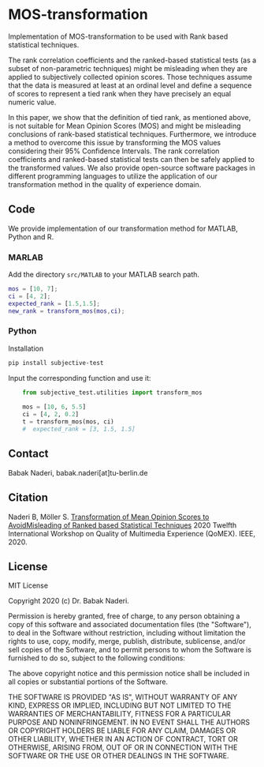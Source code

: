 # MOS-transformation
Implementation of MOS-transformation to be used with Rank based statistical techniques.

The rank correlation coefficients and the ranked-based statistical tests (as a subset of non-parametric techniques) might 
be misleading when they are applied to subjectively collected opinion scores. Those techniques assume that the data is 
measured at least at an ordinal level and define a sequence of scores to represent a tied rank when they have precisely 
an equal numeric value.

In this paper, we show that the definition of tied rank, as mentioned above, is not suitable for Mean Opinion Scores 
(MOS) and might be misleading conclusions of rank-based statistical techniques. Furthermore, we introduce a method to 
overcome this issue by transforming the MOS values considering their 95% Confidence Intervals. The rank correlation 
coefficients and ranked-based statistical tests can then be safely applied to the transformed values. We also provide 
open-source software packages in different programming languages to utilize the application of our transformation method 
in the quality of experience domain.

## Code
We provide implementation of our transformation method for MATLAB, Python and R.

### MARLAB
Add the directory `src/MATLAB` to your MATLAB search path.
``` MATLAB
mos = [10, 7];
ci = [4, 2];
expected_rank = [1.5,1.5];
new_rank = transform_mos(mos,ci); 
```

### Python
Installation
``` bash
pip install subjective-test
```
Input the corresponding function and use it:

``` python
    from subjective_test.utilities import transform_mos
    
    mos = [10, 6, 5.5]
    ci = [4, 2, 0.2]
    t = transform_mos(mos, ci)
    #  expected_rank = [3, 1.5, 1.5]
```

## Contact

Babak Naderi, babak.naderi[at]tu-berlin.de

## Citation
Naderi B, Möller S. [Transformation of Mean Opinion Scores to AvoidMisleading of Ranked based Statistical Techniques](https://arxiv) 
2020 Twelfth International Workshop on Quality of Multimedia Experience (QoMEX). IEEE, 2020.


## License
MIT License

Copyright 2020 (c) Dr. Babak Naderi.

Permission is hereby granted, free of charge, to any person obtaining a copy of this software and associated documentation files (the "Software"), to deal in the Software without restriction, including without limitation the rights to use, copy, modify, merge, publish, distribute, sublicense, and/or sell copies of the Software, and to permit persons to whom the Software is furnished to do so, subject to the following conditions:

The above copyright notice and this permission notice shall be included in all copies or substantial portions of the Software.

THE SOFTWARE IS PROVIDED "AS IS", WITHOUT WARRANTY OF ANY KIND, EXPRESS OR IMPLIED, INCLUDING BUT NOT LIMITED TO THE WARRANTIES OF MERCHANTABILITY, FITNESS FOR A PARTICULAR PURPOSE AND NONINFRINGEMENT. IN NO EVENT SHALL THE AUTHORS OR COPYRIGHT HOLDERS BE LIABLE FOR ANY CLAIM, DAMAGES OR OTHER LIABILITY, WHETHER IN AN ACTION OF CONTRACT, TORT OR OTHERWISE, ARISING FROM, OUT OF OR IN CONNECTION WITH THE SOFTWARE OR THE USE OR OTHER DEALINGS IN THE SOFTWARE.
